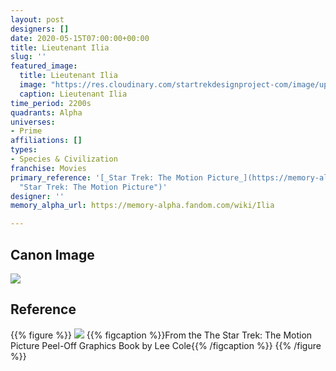 ```yaml
---
layout: post
designers: []
date: 2020-05-15T07:00:00+00:00
title: Lieutenant Ilia
slug: ''
featured_image:
  title: Lieutenant Ilia
  image: "https://res.cloudinary.com/startrekdesignproject-com/image/upload/v1589488836/Ilia.png"
  caption: Lieutenant Ilia
time_period: 2200s
quadrants: Alpha
universes:
- Prime
affiliations: []
types:
- Species & Civilization
franchise: Movies
primary_reference: '[_Star Trek: The Motion Picture_](https://memory-alpha.fandom.com/wiki/Star_Trek:_The_Motion_Picture
  "Star Trek: The Motion Picture")'
designer: ''
memory_alpha_url: https://memory-alpha.fandom.com/wiki/Ilia

---
```

## Canon Image

![](https://res.cloudinary.com/startrekdesignproject-com/image/upload/v1589488836/Ilia_TMP1.jpg)

## Reference

{{% figure %}}
![](https://res.cloudinary.com/startrekdesignproject-com/image/upload/v1589488836/Ilia_Ref.jpg)
{{% figcaption %}}From the The Star Trek: The Motion Picture Peel-Off Graphics Book by Lee Cole{{% /figcaption %}}
{{% /figure %}}